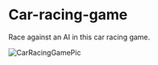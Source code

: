 # Car-racing-game
Race against an AI in this car racing game.

![CarRacingGamePic](https://user-images.githubusercontent.com/76133698/152289883-f4702498-c085-4bcb-87ba-61167d768d96.PNG)
